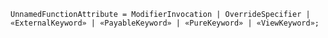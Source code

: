 <!-- This file is generated automatically by infrastructure scripts. Please don't edit by hand. -->

```{ .ebnf .slang-ebnf #UnnamedFunctionAttribute }
UnnamedFunctionAttribute = ModifierInvocation | OverrideSpecifier | «ExternalKeyword» | «PayableKeyword» | «PureKeyword» | «ViewKeyword»;
```
